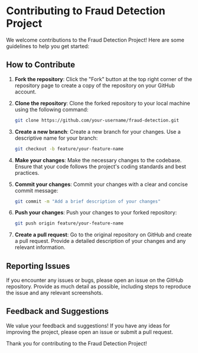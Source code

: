 # Contributing to Fraud Detection Project

We welcome contributions to the Fraud Detection Project! Here are some guidelines to help you get started:

## How to Contribute

1. **Fork the repository**: Click the "Fork" button at the top right corner of the repository page to create a copy of the repository on your GitHub account.

2. **Clone the repository**: Clone the forked repository to your local machine using the following command:
   ```bash
   git clone https://github.com/your-username/fraud-detection.git
   ```

3. **Create a new branch**: Create a new branch for your changes. Use a descriptive name for your branch:
   ```bash
   git checkout -b feature/your-feature-name
   ```

4. **Make your changes**: Make the necessary changes to the codebase. Ensure that your code follows the project's coding standards and best practices.

5. **Commit your changes**: Commit your changes with a clear and concise commit message:
   ```bash
   git commit -m "Add a brief description of your changes"
   ```

6. **Push your changes**: Push your changes to your forked repository:
   ```bash
   git push origin feature/your-feature-name
   ```

7. **Create a pull request**: Go to the original repository on GitHub and create a pull request. Provide a detailed description of your changes and any relevant information.

## Reporting Issues

If you encounter any issues or bugs, please open an issue on the GitHub repository. Provide as much detail as possible, including steps to reproduce the issue and any relevant screenshots.

## Feedback and Suggestions

We value your feedback and suggestions! If you have any ideas for improving the project, please open an issue or submit a pull request.

Thank you for contributing to the Fraud Detection Project!
